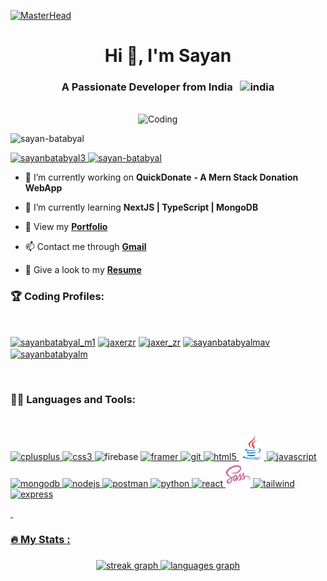 [![MasterHead](https://user-images.githubusercontent.com/74038190/213910845-af37a709-8995-40d6-be59-724526e3c3d7.gif)](https://drive.google.com/file/d/108-7qa8sBMWvak-G31yh_1bXdKlfrsxq/view?usp=sharing)
<h1 align="center">Hi 👋, I'm Sayan</h1>
<h3 align="center">A Passionate Developer from India &nbsp; <img alt="india" width="30" src="https://github-production-user-asset-6210df.s3.amazonaws.com/83637322/241255613-921823f3-8455-4c7f-8676-c770ef4a8ddb.svg"></h3>
<br>
<img align="right" alt="Coding"  width="300" src="https://user-images.githubusercontent.com/74038190/235224431-e8c8c12e-6826-47f1-89fb-2ddad83b3abf.gif"/>
<br>
<p align="left"> <img height="20" src="https://komarev.com/ghpvc/?username=sayan-batabyal&label=Profile%20views&color=0e75b6&style=fla-squaret" alt="sayan-batabyal" /> </p>

<p align="left">
 <a href="https://linktr.ee/jaxerzr" target="blank"><img height="40" src="https://user-images.githubusercontent.com/74038190/235294016-6556559a-ed58-4ca6-a4c9-c307cbe0b6b7.gif" alt="sayanbatabyal3" /></a><a href="https://linktr.ee/jaxerzr" target="blank"> <img height="30" src="https://img.shields.io/static/v1?message=Me&logo=&label=Follow&color=0077B5&logoColor=white&labelColor=&style=flast-square" alt="sayan-batabyal" /></a> </p>

 
 - 🔭 I’m currently working on **QuickDonate** **- A Mern Stack Donation WebApp**

 - 🌱 I’m currently learning **NextJS | TypeScript | MongoDB**

 - 👨 View my <b>[Portfolio](https://sayan-batabyal-portfolio.vercel.app/)</b>

 - 📫 Contact me through <b><a href="mailto:sayanbatabyal.mav@gmail.com">Gmail</a></b>

 - 📄 Give a look to my <b>[Resume](https://drive.google.com/file/d/108-7qa8sBMWvak-G31yh_1bXdKlfrsxq/view?usp=sharing)</b>

<h3 align="left">🏆 Coding Profiles:</h3>
 &nbsp;
<p align="left">
<a href="https://www.hackerrank.com/sayanbatabyal_m1" target="blank"><img align="center" src="https://raw.githubusercontent.com/rahuldkjain/github-profile-readme-generator/master/src/images/icons/Social/hackerrank.svg" alt="sayanbatabyal_m1" height="30" width="40" /></a>
<a href="https://codeforces.com/profile/jaxerzr" target="blank"><img align="center" src="https://raw.githubusercontent.com/rahuldkjain/github-profile-readme-generator/master/src/images/icons/Social/codeforces.svg" alt="jaxerzr" height="30" width="40" /></a>
<a href="https://www.leetcode.com/jaxer_zr" target="blank"><img align="center" src="https://raw.githubusercontent.com/rahuldkjain/github-profile-readme-generator/master/src/images/icons/Social/leet-code.svg" alt="jaxer_zr" height="30" width="40" /></a>
<a href="https://auth.geeksforgeeks.org/user/sayanbatabyalmav" target="blank"><img align="center" src="https://raw.githubusercontent.com/rahuldkjain/github-profile-readme-generator/master/src/images/icons/Social/geeks-for-geeks.svg" alt="sayanbatabyalmav" height="30" width="40" /></a>
<a href="https://www.codechef.com/users/sayanbatabyalm" target="blank"><img align="center" src="https://github-production-user-asset-6210df.s3.amazonaws.com/83637322/241269826-ce5254e3-53b0-4e48-9774-6c12a4fbabe1.svg" alt="sayanbatabyalm" height="30" width="40" /></a>
</p>
&nbsp; 
<h3 align="left">👨‍💻 Languages and Tools: </h3>
&nbsp; 
<p>
<a width="100" ></a> <a href="https://www.w3schools.com/cpp/" target="_blank" rel="noreferrer"> <img src="https://raw.githubusercontent.com/isocpp/logos/master/cpp_logo.png" alt="cplusplus" width="40" height="40"/> </a> <a href="https://www.w3schools.com/css/" target="_blank" rel="noreferrer"> <img src="https://cdn.jsdelivr.net/gh/devicons/devicon/icons/css3/css3-original.svg" alt="css3" width="40" height="40"/> </a><img src="https://www.vectorlogo.zone/logos/firebase/firebase-icon.svg" alt="firebase" width="40" height="40"/> </a> <a href="https://www.framer.com/" target="_blank" rel="noreferrer"> <img src="https://www.vectorlogo.zone/logos/framer/framer-icon.svg" alt="framer" width="40" height="40"/> </a> <a href="https://git-scm.com/" target="_blank" rel="noreferrer"> <img src="https://www.vectorlogo.zone/logos/git-scm/git-scm-icon.svg" alt="git" width="40" height="40"/> </a> <a href="https://www.w3.org/html/" target="_blank" rel="noreferrer"> <img src="https://cdn.jsdelivr.net/gh/devicons/devicon/icons/html5/html5-original.svg" alt="html5" width="40" height="40"/> </a> <a href="https://www.java.com" target="_blank" rel="noreferrer"> <img src="https://raw.githubusercontent.com/devicons/devicon/master/icons/java/java-original.svg" alt="java" width="40" height="40"/> </a> <a href="https://developer.mozilla.org/en-US/docs/Web/JavaScript" target="_blank" rel="noreferrer"> <img src="https://user-images.githubusercontent.com/74038190/212257454-16e3712e-945a-4ca2-b238-408ad0bf87e6.gif" alt="javascript" width="40" height="40"/> </a> <a href="https://www.mongodb.com/" target="_blank" rel="noreferrer"> <img src="https://user-images.githubusercontent.com/74038190/238200620-398b19b1-9aae-4c1f-8bc0-d172a2c08d68.gif" alt="mongodb" width="50"/> </a> <a href="https://nodejs.org" target="_blank" rel="noreferrer"> <img src="https://cdn.jsdelivr.net/gh/devicons/devicon/icons/nodejs/nodejs-original.svg" alt="nodejs" width="40" height="40"/> </a> <a href="https://postman.com" target="_blank" rel="noreferrer"> <img src="https://www.vectorlogo.zone/logos/getpostman/getpostman-icon.svg" alt="postman" width="40" height="40"/> </a> <a href="https://www.python.org" target="_blank" rel="noreferrer"> <img src="https://user-images.githubusercontent.com/74038190/212257472-08e52665-c503-4bd9-aa20-f5a4dae769b5.gif" alt="python" width="40" height="40"/> </a> <a href="https://reactjs.org/" target="_blank" rel="noreferrer"> <img src="https://user-images.githubusercontent.com/74038190/212257467-871d32b7-e401-42e8-a166-fcfd7baa4c6b.gif" alt="react" width="40" height="40"/> </a> <a href="https://sass-lang.com" target="_blank" rel="noreferrer"> <img src="https://raw.githubusercontent.com/devicons/devicon/master/icons/sass/sass-original.svg" alt="sass" width="40" height="40"/> </a> <a href="https://tailwindcss.com/" target="_blank" rel="noreferrer"> <img src="https://www.vectorlogo.zone/logos/tailwindcss/tailwindcss-icon.svg" alt="tailwind" width="40" height="40"/> </a> 
 <a href="https://expressjs.com" target="_blank" rel="noreferrer"> <img src="https://cdn.jsdelivr.net/gh/devicons/devicon/icons/express/express-original.svg" alt="express" width="40" height="40"/> </a> <a href="https://firebase.google.com/" target="_blank" rel="noreferrer">
</p>
&nbsp; 
<h3 align="left">🔥   My Stats :</h3>



###

<div align="center">
  <img src="https://streak-stats.demolab.com?user=Sayan-Batabyal&locale=en&mode=weekly&theme=dark&hide_border=false&border_radius=5&order=3" height="200" alt="streak graph"  />
 <img src="https://github-readme-stats.vercel.app/api/top-langs?username=Sayan-Batabyal&locale=en&hide_title=false&layout=compact&card_width=320&langs_count=5&theme=dark&hide_border=false&order=2" height="200" alt="languages graph"  />
</div>

###
